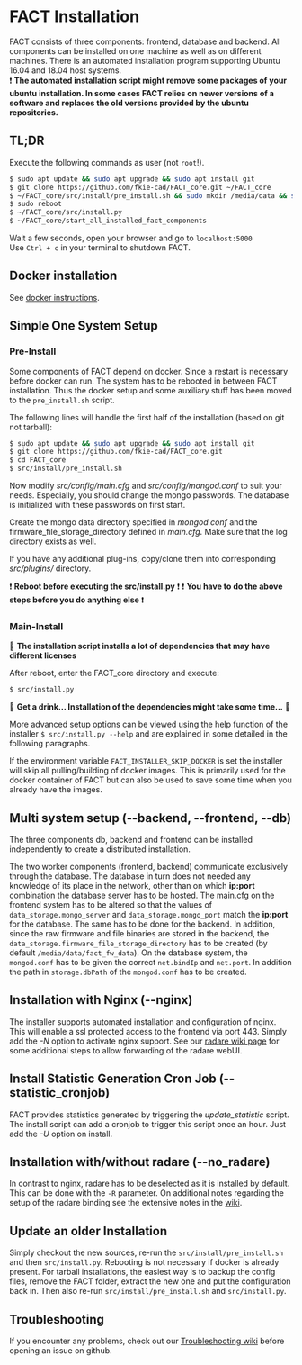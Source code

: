 # FACT Installation

FACT consists of three components: frontend, database and backend. All components can be installed on one machine as well as on different machines.
There is an automated installation program supporting Ubuntu 16.04 and 18.04 host systems.  
:exclamation: **The automated installation script might remove some packages of your ubuntu installation. In some cases FACT relies on newer versions of a software and replaces the old versions provided by the ubuntu repositories.**

## TL;DR
Execute the following commands as user (not `root`!). 
```sh
$ sudo apt update && sudo apt upgrade && sudo apt install git
$ git clone https://github.com/fkie-cad/FACT_core.git ~/FACT_core
$ ~/FACT_core/src/install/pre_install.sh && sudo mkdir /media/data && sudo chown -R $USER /media/data
$ sudo reboot
$ ~/FACT_core/src/install.py
$ ~/FACT_core/start_all_installed_fact_components
```
Wait a few seconds, open your browser and go to `localhost:5000`  
Use `Ctrl + c` in your terminal to shutdown FACT.

## Docker installation
See [docker instructions](docker/README.md).

## Simple One System Setup

### Pre-Install

Some components of FACT depend on docker. Since a restart is necessary before docker can run. The system has to be rebooted in between FACT installation. Thus the docker setup and some auxiliary stuff has been moved to the `pre_install.sh` script.

The following lines will handle the first half of the installation (based on git not tarball):

```sh
$ sudo apt update && sudo apt upgrade && sudo apt install git
$ git clone https://github.com/fkie-cad/FACT_core.git
$ cd FACT_core
$ src/install/pre_install.sh
```

Now modify *src/config/main.cfg* and *src/config/mongod.conf* to suit your needs.
Especially, you should change the mongo passwords.
The database is initialized with these passwords on first start.  

Create the mongo data directory specified in *mongod.conf* and the firmware_file_storage_directory defined in *main.cfg*.
Make sure that the log directory exists as well.

If you have any additional plug-ins, copy/clone them into corresponding *src/plugins/* directory.  

:exclamation: **Reboot before executing the src/install.py** :exclamation:
:exclamation: **You have to do the above steps before you do anything else** :exclamation:

### Main-Install

:customs: **The installation script installs a lot of dependencies that may have different licenses**
  
After reboot, enter the FACT_core directory and execute:  

```sh
$ src/install.py
```

:beer: **Get a drink... Installation of the dependencies might take some time...** :tea:

More advanced setup options can be viewed using the help function of the installer `$ src/install.py --help` and are explained in some detailed in the following paragraphs.

If the environment variable `FACT_INSTALLER_SKIP_DOCKER` is set the installer
will skip all pulling/building of docker images.
This is primarily used for the docker container of FACT but can also be used to
save some time when you already have the images.

## Multi system setup (**--backend**, **--frontend**, **--db**)

The three components db, backend and frontend can be installed independently to create a distributed installation.

The two worker components (frontend, backend) communicate exclusively through the database. The database in turn does not needed any knowledge of its place in the network, other than on which **ip:port** combination the database server has to be hosted.
The main.cfg on the frontend system has to be altered so that the values of `data_storage.mongo_server` and `data_storage.mongo_port` match the **ip:port** for the database.
The same has to be done for the backend. In addition, since the raw firmware and file binaries are stored in the backend, the `data_storage.firmware_file_storage_directory` has to be created (by default `/media/data/fact_fw_data`).
On the database system, the `mongod.conf` has to be given the correct `net.bindIp` and `net.port`. In addition the path in `storage.dbPath` of the `mongod.conf` has to be created. 

## Installation with Nginx (**--nginx**)

The installer supports automated installation and configuration of nginx.
This will enable a ssl protected access to the frontend via port 443. 
Simply add the *-N* option to activate nginx support.
See our [radare wiki page](https://github.com/fkie-cad/FACT_core/wiki/radare-integration) for some additional steps to allow forwarding of the radare webUI.

## Install Statistic Generation Cron Job (**--statistic_cronjob**)

FACT provides statistics generated by triggering the *update_statistic* script. The install script can add a cronjob to trigger this script once an hour.
Just add the *-U* option on install.

## Installation with/without radare (**--no_radare**)

In contrast to nginx, radare has to be deselected as it is installed by default. This can be done with the `-R` parameter. On additional notes regarding the setup of the radare binding see the extensive notes in the [wiki](https://github.com/fkie-cad/FACT_core/wiki/radare-integration).

## Update an older Installation

Simply checkout the new sources, re-run the `src/install/pre_install.sh` and then `src/install.py`. Rebooting is not necessary if docker is already present.
For tarball installations, the easiest way is to backup the config files, remove the FACT folder, extract the new one and put the configuration back in. Then also re-run `src/install/pre_install.sh` and `src/install.py`.

## Troubleshooting

If you encounter any problems, check out our [Troubleshooting wiki](https://github.com/fkie-cad/FACT_core/wiki/Troubleshooting) before opening an issue on github. 
